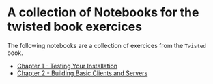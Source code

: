 # A collection of Notebooks for the twisted book exercices

The following notebooks are a collection of exercices from the `Twisted` book.

* [Chapter 1 - Testing Your Installation](http://nbviewer.ipython.org/url/github.com/secat/ipython-notebooks-examples/raw/master/twisted-book/chapter_1.ipynb)
* [Chapter 2 - Building Basic Clients and Servers](http://nbviewer.ipython.org/url/github.com/secat/ipython-notebooks-examples/raw/master/twisted-book/chapter_2.ipynb)